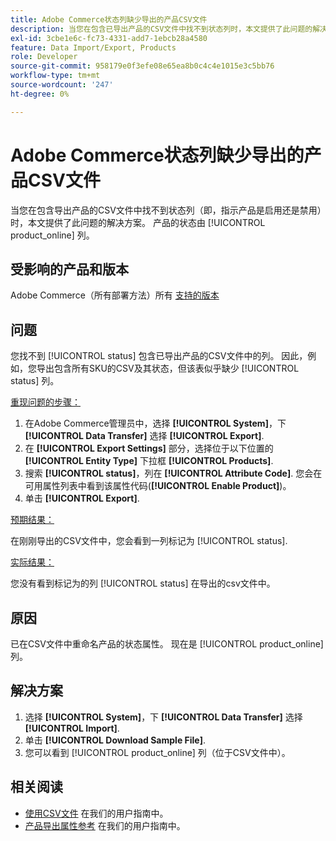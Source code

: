 ```yaml
---
title: Adobe Commerce状态列缺少导出的产品CSV文件
description: 当您在包含已导出产品的CSV文件中找不到状态列时，本文提供了此问题的解决方案。
exl-id: 3cbe1e6c-fc73-4331-add7-1ebcb28a4580
feature: Data Import/Export, Products
role: Developer
source-git-commit: 958179e0f3efe08e65ea8b0c4c4e1015e3c5bb76
workflow-type: tm+mt
source-wordcount: '247'
ht-degree: 0%

---
```


# Adobe Commerce状态列缺少导出的产品CSV文件

当您在包含导出产品的CSV文件中找不到状态列（即，指示产品是启用还是禁用）时，本文提供了此问题的解决方案。 产品的状态由 [!UICONTROL product_online] 列。

## 受影响的产品和版本

Adobe Commerce（所有部署方法）所有 [支持的版本](https://www.adobe.com/content/dam/cc/en/legal/terms/enterprise/pdfs/Adobe-Commerce-Software-Lifecycle-Policy.pdf)

## 问题

您找不到 [!UICONTROL status] 包含已导出产品的CSV文件中的列。 因此，例如，您导出包含所有SKU的CSV及其状态，但该表似乎缺少 [!UICONTROL status] 列。

<u>重现问题的步骤：</u>

1. 在Adobe Commerce管理员中，选择 **[!UICONTROL System]**，下 **[!UICONTROL Data Transfer]** 选择 **[!UICONTROL Export]**.
1. 在 **[!UICONTROL Export Settings]** 部分，选择位于以下位置的 **[!UICONTROL Entity Type]** 下拉框 **[!UICONTROL Products]**.
1. 搜索 **[!UICONTROL status]**，列在 **[!UICONTROL Attribute Code]**. 您会在可用属性列表中看到该属性代码(**[!UICONTROL Enable Product]**)。
1. 单击 **[!UICONTROL Export]**.

<u>预期结果：</u>

在刚刚导出的CSV文件中，您会看到一列标记为 [!UICONTROL status].

<u>实际结果：</u>

您没有看到标记为的列 [!UICONTROL status] 在导出的csv文件中。

## 原因

已在CSV文件中重命名产品的状态属性。 现在是 [!UICONTROL product_online] 列。

## 解决方案

1. 选择 **[!UICONTROL System]**，下 **[!UICONTROL Data Transfer]** 选择 **[!UICONTROL Import]**.
1. 单击 **[!UICONTROL Download Sample File]**.
1. 您可以看到 [!UICONTROL product_online] 列（位于CSV文件中）。

## 相关阅读

* [使用CSV文件](https://docs.magento.com/user-guide/system/data-csv.html) 在我们的用户指南中。
* [产品导出属性参考](https://docs.magento.com/user-guide/system/data-attributes-product.html) 在我们的用户指南中。
